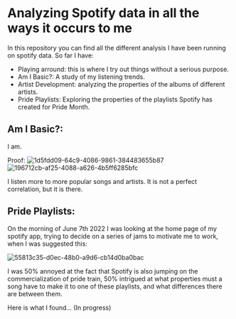 # Analyzing Spotify data in all the ways it occurs to me 

In this repository you can find all the different analysis I have been running on spotify data. 
So far I have:
- Playing arround: this is where I try out things without a serious purpose. 
- Am I Basic?: A study of my listening trends. 
- Artist Development: analyzing the properties of the albums of different artists.
- Pride Playlists: Exploring the properties of the playlists Spotify has created for Pride Month. 



## Am I Basic?: 
I am. 

Proof: 
![1d5fdd09-64c9-4086-9861-384483655b87](https://user-images.githubusercontent.com/29862508/172690450-e4d37749-f5e4-4ad6-9a0e-8e7d7bdcb5f8.jpg)
![196712cb-af25-4088-a626-4b5ff6285bfc](https://user-images.githubusercontent.com/29862508/172690456-3cecedaf-540f-4804-8e10-114259a5c3d5.jpg)

I listen more to more popular songs and artists. It is not a perfect correlation, but it is there. 


## Pride Playlists: 
On the morning of June 7th 2022 I was looking at the home page of my spotify app, trying to decide on a series of jams to motivate me to work, when I was suggested this: 

![55813c35-d0ec-48b0-a9d6-cb14d0ba0bac](https://user-images.githubusercontent.com/29862508/172685967-8f28214c-67d4-4e80-98d8-01074587c357.jpg)

I was 50% annoyed at the fact that Spotify is also jumping on the commercialization of pride train, 50% intrigued at what properties must a song have to make it to one of these playlists, and what differences there are between them. 

Here is what I found... (In progress)
